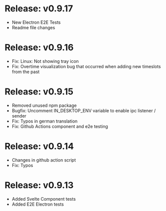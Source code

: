 # Release: v0.9.17

- New Electron E2E Tests
- Readme file changes

# Release: v0.9.16

- Fix: Linux: Not showing tray icon
- Fix: Overtime visualization bug that occurred when adding new timeslots from the past

# Release: v0.9.15

- Removed unused npm package
- Bugfix: Uncomment IN_DESKTOP_ENV variable to enable ipc listener / sender
- Fix: Typos in german translation
- Fix: Github Actions component and e2e testing

# Release: v0.9.14

- Changes in github action script
- Fix: Typos

# Release: v0.9.13

- Added Svelte Component tests
- Added E2E Electron tests
